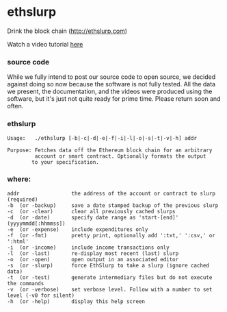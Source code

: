 # ethslurp
Drink the block chain (http://ethslurp.com)

Watch a video tutorial <a href="https://www.youtube.com/watch?v=ZZDV1yAgces">here</a>

### source code

While we fully intend to post our source code to open source, we decided against doing so now
because the software is not fully tested. All the data we present, the documentation, and
the videos were produced using the software, but it's just not quite ready for prime time.
Please return soon and often. 

### ethslurp

    Usage:   ./ethslurp [-b|-c|-d|-e|-f|-i|-l|-o|-s|-t|-v|-h] addr

    Purpose: Fetches data off the Ethereum block chain for an arbitrary
             account or smart contract. Optionally formats the output
            to your specification.

### where:

  	addr                 the address of the account or contract to slurp (required)
  	-b  (or -backup)     save a date stamped backup of the previous slurp
  	-c  (or -clear)      clear all previously cached slurps
  	-d  (or -date)       specify date range as 'start-[end]' (yyyymmdd[:hhmmss])
  	-e  (or -expense)    include expenditures only
  	-f  (or -fmt)        pretty print, optionally add ':txt,' ':csv,' or ':html'
  	-i  (or -income)     include income transactions only
  	-l  (or -last)       re-display most recent (last) slurp
  	-o  (or -open)       open output in an associated editor
  	-s  (or -slurp)      force EthSlurp to take a slurp (ignore cached data)
  	-t  (or -test)       generate intermediary files but do not execute the commands
  	-v  (or -verbose)    set verbose level. Follow with a number to set level (-v0 for silent)
  	-h  (or -help)       display this help screen
